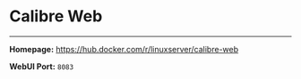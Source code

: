 # Calibre Web

---

**Homepage:** https://hub.docker.com/r/linuxserver/calibre-web

**WebUI Port:** `8083`